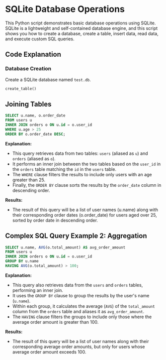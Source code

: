 # SQLite Database Operations

This Python script demonstrates basic database operations using SQLite. SQLite is a lightweight and self-contained database engine, and this script shows you how to create a database, create a table, insert data, read data, and execute custom SQL queries.

## Code Explanation

### Database Creation

Create a SQLite database named `test.db`. 

```python
create_table()
```

## Joining Tables

```sql
SELECT u.name, o.order_date
FROM users u
INNER JOIN orders o ON u.id = o.user_id
WHERE u.age > 25
ORDER BY o.order_date DESC;
```

**Explanation:**

- This query retrieves data from two tables: `users` (aliased as `u`) and `orders` (aliased as `o`).
- It performs an inner join between the two tables based on the `user_id` in the `orders` table matching the `id` in the `users` table.
- The `WHERE` clause filters the results to include only users with an age greater than 25.
- Finally, the `ORDER BY` clause sorts the results by the `order_date` column in descending order.

**Results:**
- The result of this query will be a list of user names (u.name) along with their corresponding order dates (o.order_date) for users aged over 25, sorted by order date in descending order.

## Complex SQL Query Example 2: Aggregation

```sql
SELECT u.name, AVG(o.total_amount) AS avg_order_amount
FROM users u
INNER JOIN orders o ON u.id = o.user_id
GROUP BY u.name
HAVING AVG(o.total_amount) > 100;
```

**Explanation:**

- This query also retrieves data from the `users` and `orders` tables, performing an inner join.
- It uses the `GROUP BY` clause to group the results by the user's name (`u.name`).
- Within each group, it calculates the average (`AVG`) of the `total_amount` column from the `orders` table and aliases it as `avg_order_amount`.
- The `HAVING` clause filters the groups to include only those where the average order amount is greater than 100.

**Results:**
- The result of this query will be a list of user names along with their corresponding average order amounts, but only for users whose average order amount exceeds 100.
